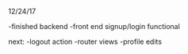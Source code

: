 12/24/17

-finished backend
-front end signup/login functional

next:
-logout action
-router views
-profile edits